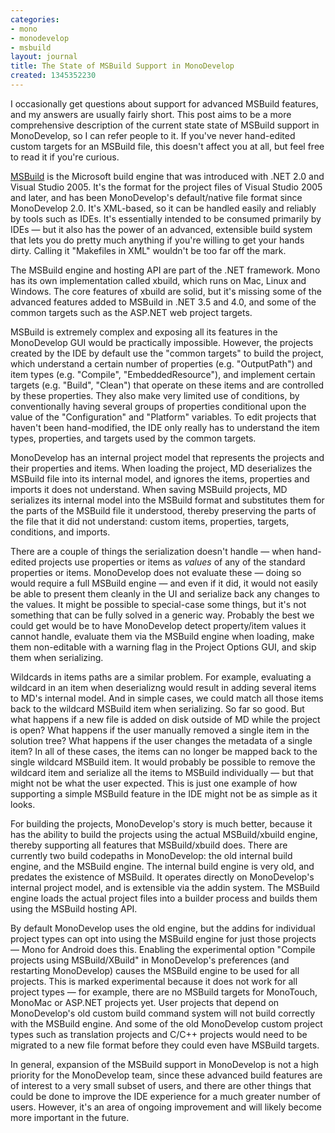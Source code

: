 ```yaml
---
categories:
- mono
- monodevelop
- msbuild
layout: journal
title: The State of MSBuild Support in MonoDevelop
created: 1345352230
---
```

I occasionally get questions about support for advanced MSBuild features, and my answers are usually fairly short. This post aims to be a more comprehensive description of the current state state of MSBuild support in MonoDevelop, so I can refer people to it. If you've never hand-edited custom targets for an MSBuild file, this doesn't affect you at all, but feel free to read it if you're curious.

<a href="http://msdn.microsoft.com/en-us/library/dd393574">MSBuild</a> is the Microsoft build engine that was introduced with .NET 2.0 and Visual Studio 2005. It's the format for the project files of Visual Studio 2005 and later, and has been MonoDevelop's default/native file format since MonoDevelop 2.0. It's XML-based, so it can be handled easily and reliably by tools such as IDEs. It's essentially intended to be consumed primarily by IDEs &mdash; but it also has the power of an advanced, extensible build system that lets you do pretty much anything if you're willing to get your hands dirty. Calling it "Makefiles in XML" wouldn't be too far off the mark.

The MSBuild engine and hosting API are part of the .NET framework. Mono has its own implementation called xbuild, which runs on Mac, Linux and Windows. The core features of xbuild are solid, but it's missing some of the advanced features added to MSBuild in .NET 3.5 and 4.0, and some of the common targets such as the ASP.NET web project targets.

MSBuild is extremely complex and exposing all its features in the MonoDevelop GUI would be practically impossible. However, the projects created by the IDE by default use the "common targets" to build the project, which understand a certain number of properties (e.g. "OutputPath") and item types (e.g. "Compile", "EmbeddedResource"), and implement certain targets (e.g. "Build", "Clean") that operate on these items and are controlled by these properties. They also make very limited use of conditions, by conventionally having several groups of properties conditional upon the value of the "Configuration" and "Platform" variables. To edit projects that haven't been hand-modified, the IDE only really has to understand the item types, properties, and targets used by the common targets.

MonoDevelop has an internal project model that represents the projects and their properties and items. When loading the project, MD deserializes the MSBuild file into its internal model, and ignores the items, properties and imports it does not understand. When saving MSBuild projects, MD serializes its internal model into the MSBuild format and substitutes them for the parts of the MSBuild file it understood, thereby preserving the parts of the file that it did not understand: custom items, properties, targets, conditions, and imports.

There are a couple of things the serialization doesn't handle &mdash; when hand-edited projects use properties or items as <em>values</em> of any of the standard properties or items.  MonoDevelop does not evaluate these &mdash; doing so would require a full MSBuild engine &mdash; and even if it did, it would not easily be able to present them cleanly in the UI and serialize back any changes to the values. It might be possible to special-case some things, but it's not something that can be fully solved in a generic way. Probably the best we could get would be to have MonoDevelop detect property/item values it cannot handle, evaluate them via the MSBuild engine when loading, make them non-editable with a warning flag in the Project Options GUI, and skip them when serializing.

Wildcards in items paths are a similar problem. For example, evaluating a wildcard in an item when deserializng would result in adding several items to MD's internal model. And in simple cases, we could match all those items back to the wildcard MSBuild item when serializing. So far so good. But what happens if a new file is added on disk outside of MD while the project is open? What happens if the user manually removed a single item in the solution tree? What happens if the user changes the metadata of a single item? In all of these cases, the items can no longer be mapped back to the single wildcard MSBuild item. It would probably be possible to remove the wildcard item and serialize all the items to MSBuild individually &mdash; but that might not be what the user expected. This is just one example of how supporting a simple MSBuild feature in the IDE might not be as simple as it looks.

For building the projects, MonoDevelop's story is much better, because it has the ability to build the projects using the actual MSBuild/xbuild engine, thereby supporting all features that MSBuild/xbuild does. There are currently two build codepaths in MonoDevelop: the old internal build engine, and the MSBuild engine. The internal build engine is very old, and predates the existence of MSBuild. It operates directly on MonoDevelop's internal project model, and is extensible via the addin system. The MSBuild engine loads the actual project files into a builder process and builds them using the MSBuild hosting API.

By default MonoDevelop uses the old engine, but the addins for individual project types can opt into using the MSBuild engine for just those projects &mdash; Mono for Android does this. Enabling the experimental option "Compile projects using MSBuild/XBuild" in MonoDevelop's preferences (and restarting MonoDevelop) causes the MSBuild engine to be used for all projects. This is marked experimental because it does not work for all project types &mdash; for example, there are no MSBuild targets for MonoTouch, MonoMac or ASP.NET projects yet. User projects that depend on MonoDevelop's old custom build command system will not build correctly with the MSBuild engine. And some of the old MonoDevelop custom project types such as translation projects and C/C++ projects would need to be migrated to a new file format before they could even have MSBuild targets.

In general, expansion of the MSBuild support in MonoDevelop is not a high priority for the MonoDevelop team, since these advanced build features are of interest to a very small subset of users, and there are other things that could be done to improve the IDE experience for a much greater number of users. However, it's an area of ongoing improvement and will likely become more important in the future.
